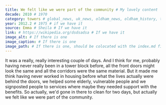```yaml
---
title: We felt like we were part of the community # My lovely content
decade: 2010 # 1970
category: towers # global_news, uk_news, oldham_news, oldham_history, towers, surrounding_estate # Always exactly one category
year: 2012.2 # 1975 # if we have it
source: Emma # Sheila # If we have it
link: # https://wikipedia.org/dsdsadsa # If we have it
image_alt: # If there is one
image_caption: # If there is one
image_path: # If there is one, should be colocated with the index.md file in the folder
---
```


It was a really, really interesting couple of days. And I think for me, probably having never really been in a tower block before, all the front doors might look the same and all the corridors were the same material. But it made me think having never worked in housing before what the lives actually were behind the doors, we helped some elderly, vulnerable people and we signposted people to services where maybe they needed support with the benefits. So actually, we'd gone in there to clean for two days, but actually we felt like we were part of the community.